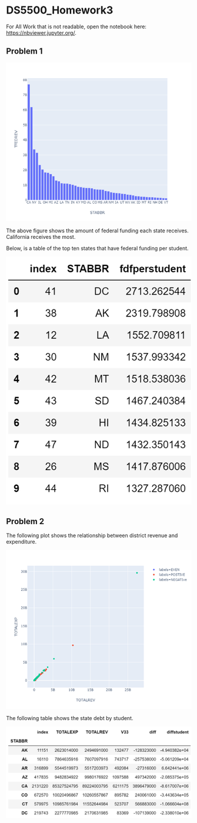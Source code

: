 # DS5500_Homework3

For All Work that is not readable, open the notebook here: https://nbviewer.jupyter.org/.


## Problem 1

![DS5500_Homework3](newplot.png)


The above figure shows the amount of federal funding each state receives. California receives the most. 

Below, is a table of the top ten states that have federal funding per student.

![DS5500_Homework3](statestudent.PNG)


## Problem 2

The following plot shows the relationship between district revenue and expenditure.

![DS5500_Homework3](realplot.png)


The following table shows the state debt by student.

![DS5500_Homework3](realdebt.PNG)
